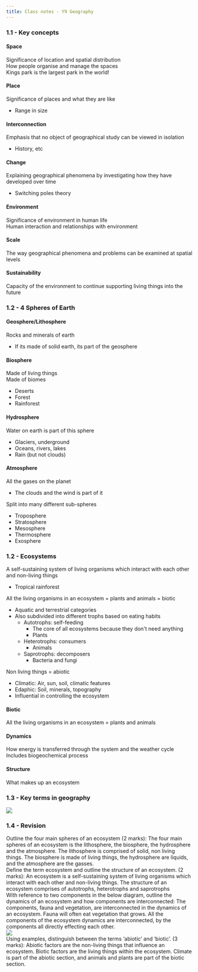 ```yaml
---
title: Class notes - Y9 Geography
---
```


### 1.1 - Key concepts
#### Space
Significance of location and spatial distribution  
How people organise and manage the spaces  
Kings park is the largest park in the world!  

#### Place
Significance of places and what they are like
- Range in size

#### Interconnection
Emphasis that no object of geographical study can be viewed in isolation
- History, etc

#### Change
Explaining geographical phenomena by investigating how they have developed over time
- Switching poles theory

#### Environment
Significance of environment in human life  
Human interaction and relationships with environment

#### Scale
The way geographical phenomena and problems can be examined at spatial levels

#### Sustainability
Capacity of the environment to continue supporting living things into the future

### 1.2 - 4 Spheres of Earth
#### Geosphere/Lithosphere
Rocks and minerals of earth
- If its made of solid earth, its part of the geosphere

#### Biosphere
Made of living things  
Made of biomes
- Deserts
- Forest
- Rainforest

#### Hydrosphere
Water on earth is part of this sphere
- Glaciers, underground
- Oceans, rivers, lakes
- Rain (but not clouds)

#### Atmosphere
All the gases on the planet
- The clouds and the wind is part of it

Split into many different sub-spheres
- Troposphere
- Stratosphere
- Mesosphere
- Thermosphere
- Exosphere

### 1.2 - Ecosystems
A self-sustaining system of living organisms which interact with each other and non-living things
- Tropical rainforest

All the living organisms in an ecosystem = plants and animals = biotic
- Aquatic and terrestrial categories
- Also subdivided into different trophs based on eating habits
	- Autotrophs: self-feeding
		- The core of all ecosystems because they don't need anything
		- Plants
	- Heterotrophs: consumers
		- Animals
	- Saprotrophs: decomposers
		- Bacteria and fungi

Non living things = abiotic
- Climatic: Air, sun, soil, climatic features
- Edaphic: Soil, minerals, topography
- Influential in controlling the ecosystem

#### Biotic
All the living organisms in an ecosystem = plants and animals

#### Dynamics
How energy is transferred through the system and the weather cycle  
Includes biogeochemical process  

#### Structure
What makes up an ecosystem

### 1.3 - Key terms in geography
<img src="https://shanmeis-notes.toomwn.xyz/assets/hass/geography-key-terms.png">

### 1.4 - Revision
Outline the four main spheres of an ecosystem (2 marks): The four main spheres of an ecosystem is the lithosphere, the biosphere, the hydrosphere and the atmosphere. The lithosphere is comprised of solid, non living things. The biosphere is made of living things, the hydrosphere are liquids, and the atmosphere are the gasses.  
Define the term ecosystem and outline the structure of an ecosystem. (2 marks): An ecosystem is a self-sustaining system of living organisms which interact with each other and non-living things. The structure of an ecosystem comprises of autotrophs, heterotrophs and saprotrophs  
With reference to two components in the below diagram, outline the dynamics of an ecosystem and how components are interconnected: The components, fauna and vegetation, are interconnected in the dynamics of an ecosystem. Fauna will often eat vegetation that grows. All the components of the ecosystem dynamics are interconnected, by the components all directly effecting each other.  
<img src="https://shanmeis-notes.toomwn.xyz/assets/hass/1.4-q3-geography.png">  
Using examples, distinguish between the terms ‘abiotic’ and ‘biotic’. (3 marks): Abiotic factors are the non-living things that influence an ecosystem. Biotic factors are the living things within the ecosystem. Climate is part of the abiotic section, and animals and plants are part of the biotic section.
